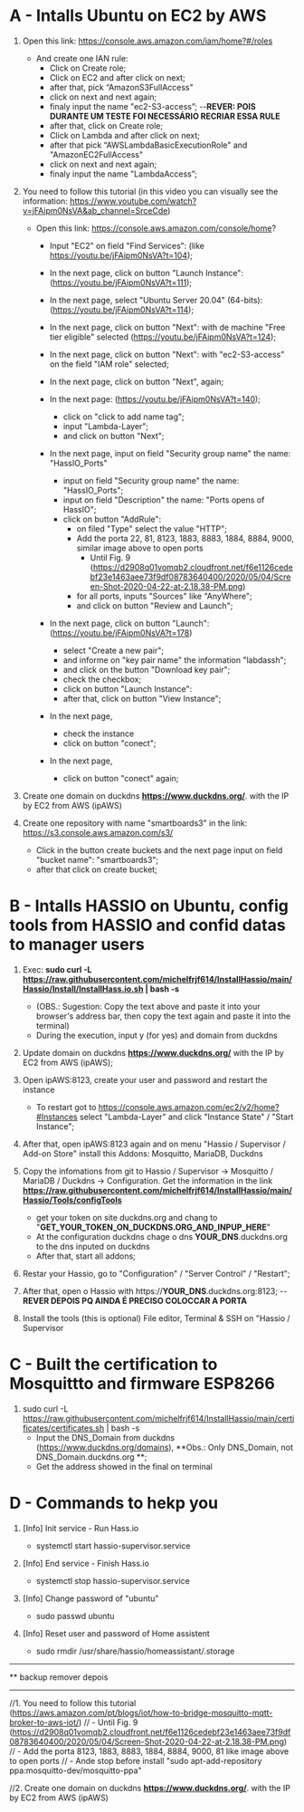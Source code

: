 # A - Intalls Ubuntu on EC2 by AWS
1. Open this link: https://console.aws.amazon.com/iam/home?#/roles
   - And create one IAN rule:
      - Click on Create role;
      - Click on EC2 and after click on next;
      - after that, pick “AmazonS3FullAccess"
      - click on next and next again;
      - finaly input the name "ec2-S3-access”;  --**REVER: POIS DURANTE UM TESTE FOI NECESSÁRIO RECRIAR ESSA RULE**
      - after that, click on Create role;
      - Click on Lambda and after click on next;
      - after that pick “AWSLambdaBasicExecutionRole" and "AmazonEC2FullAccess"
      - click on next and next again;
      - finaly input the name "LambdaAccess”;

2. You need to follow this tutorial (in this video you can visually see the information: https://www.youtube.com/watch?v=jFAipm0NsVA&ab_channel=SrceCde)
   - Open this link: https://console.aws.amazon.com/console/home?
      - Input "EC2" on field "Find Services": (like https://youtu.be/jFAipm0NsVA?t=104);
      - In the next page, click on button "Launch Instance": (https://youtu.be/jFAipm0NsVA?t=111);
      - In the next page, select "Ubuntu Server 20.04" (64-bits): (https://youtu.be/jFAipm0NsVA?t=114);
      - In the next page, click on button "Next": with de machine "Free tier eligible" selected (https://youtu.be/jFAipm0NsVA?t=124);
      - In the next page, click on button "Next": with "ec2-S3-access” on the field "IAM role" selected;
      - In the next page, click on button "Next", again;
      - In the next page: (https://youtu.be/jFAipm0NsVA?t=140);
         - click on "click to add name tag";
         - input "Lambda-Layer";
         - and click on button "Next";
      - In the next page, input on field "Security group name" the name: "HassIO_Ports"
         - input on field "Security group name" the name: "HassIO_Ports";
         - input on field "Description" the name: "Ports opens of HassIO";
         - click on button "AddRule":
            - on filed "Type" select the value "HTTP";
            - Add the porta 22, 81, 8123, 1883, 8883, 1884, 8884, 9000, similar image above to open ports
               - Until Fig. 9 (https://d2908q01vomqb2.cloudfront.net/f6e1126cedebf23e1463aee73f9df08783640400/2020/05/04/Screen-Shot-2020-04-22-at-2.18.38-PM.png)
            - for all ports, inputs "Sources" like "AnyWhere";
            - and click on button "Review and Launch";
         
      - In the next page, click on button "Launch": (https://youtu.be/jFAipm0NsVA?t=178)
         - select "Create a new pair";
         - and informe on "key pair name" the information "labdassh";
         - and click on the button "Download key pair";
         - check the checkbox;
         - click on button "Launch Instance":
         - after that, click on button "View Instance";
      - In the next page, 
        - check the instance 
        - click on button "conect";
      - In the next page, 
        - click on button "conect" again;

3. Create one domain on duckdns **https://www.duckdns.org/**. with the IP by EC2 from AWS (ipAWS)

4. Create one repository with name "smartboards3" in the link: https://s3.console.aws.amazon.com/s3/
   - Click in the button create buckets and the next page input on field "bucket name": "smartboards3";
   - after that click on create bucket;


# B - Intalls HASSIO on Ubuntu, config tools from HASSIO and confid datas to manager users

1. Exec: **sudo curl -L https://raw.githubusercontent.com/michelfrjf614/InstallHassio/main/Hassio/Install/InstallHass.io.sh | bash -s**
   - (OBS.: Sugestion: Copy the text above and paste it into your browser's address bar, then copy the text again and paste it into the terminal)
   - During the execution, input y (for yes) and domain from duckdns

2. Update domain on duckdns **https://www.duckdns.org/** with the IP by EC2 from AWS (ipAWS);

3. Open ipAWS:8123, create your user and password and restart the instance
   - To restart got to https://console.aws.amazon.com/ec2/v2/home?#Instances select "Lambda-Layer" and click "Instance State" / "Start Instance";

4. After that, open ipAWS:8123 again and on menu "Hassio / Supervisor / Add-on Store" install this Addons: Mosquitto, MariaDB, Duckdns

5. Copy the infomations from git to Hassio / Supervisor -> Mosquitto / MariaDB / Duckdns -> Configuration. Get the information in the link **https://raw.githubusercontent.com/michelfrjf614/InstallHassio/main/Hassio/Tools/configTools** 
   - get your token on site duckdns.org and chang to "**GET_YOUR_TOKEN_ON_DUCKDNS.ORG_AND_INPUP_HERE**"
   - At the configuration duckdns chage o dns **YOUR_DNS**.duckdns.org to the dns inputed on duckdns
   - After that, start all addons;

6. Restar your Hassio, go to "Configuration" / "Server Control" / "Restart";

7. After that, open o Hassio with https://**YOUR_DNS**.duckdns.org:8123;  --**REVER DEPOIS PQ AINDA É PRECISO COLOCCAR A PORTA**

7. Install the tools (this is optional) File editor, Terminal & SSH on "Hassio / Supervisor


# C - Built the certification to Mosquittto and firmware ESP8266

1. sudo curl -L https://raw.githubusercontent.com/michelfrjf614/InstallHassio/main/certificates/certificates.sh | bash -s
   - Input the DNS_Domain from duckdns (https://www.duckdns.org/domains), **Obs.: Only DNS_Domain, not DNS_Domain.duckdns.org **;
   - Get the address showed in the final on terminal 

# D - Commands to hekp you

1. [Info] Init service - Run Hass.io
   - systemctl start hassio-supervisor.service

2. [Info] End service -  Finish Hass.io
   - systemctl stop hassio-supervisor.service

3. [Info] Change password of "ubuntu"
   - sudo passwd ubuntu

4. [Info] Reset user and password of Home assistent
   - sudo rmdir /usr/share/hassio/homeassistant/.storage 








*****************************************
** backup remover depois 
*****************************************
//1. You need to follow this tutorial (https://aws.amazon.com/pt/blogs/iot/how-to-bridge-mosquitto-mqtt-broker-to-aws-iot/)
//   - Until Fig. 9 (https://d2908q01vomqb2.cloudfront.net/f6e1126cedebf23e1463aee73f9df08783640400/2020/05/04/Screen-Shot-2020-04-22-at-2.18.38-PM.png)
//     - Add the porta 8123, 1883, 8883, 1884, 8884, 9000, 81 like image above to open ports
//   - Ande stop before install "sudo apt-add-repository ppa:mosquitto-dev/mosquitto-ppa"

//2. Create one domain on duckdns **https://www.duckdns.org/**. with the IP by EC2 from AWS (ipAWS)
